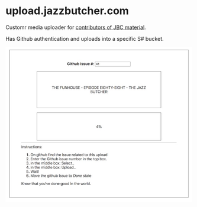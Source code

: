 # upload.jazzbutcher.com

Customr media uploader for [contributors of JBC material](https://github.com/xpollen8/jazzbutcher.com).

Has Github authentication and uploads into a specific S# bucket.

![Looks a little something like this...](screenshot.jpg?raw=true "Title")
